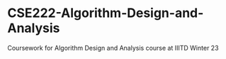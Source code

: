 # CSE222-Algorithm-Design-and-Analysis
Coursework for Algorithm Design and Analysis course at IIITD Winter 23
